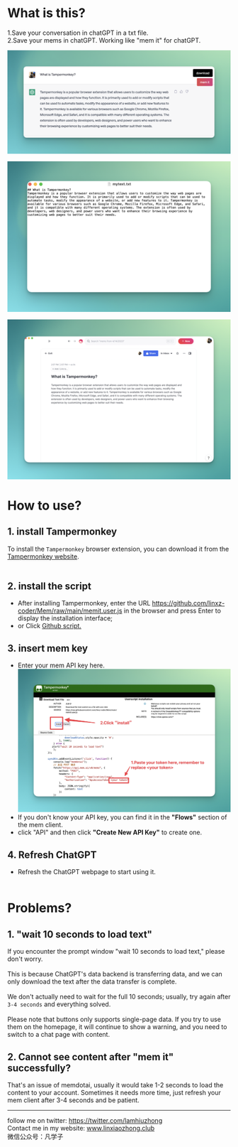 # What is this?
1.Save your conversation in chatGPT in a txt file.  
2.Save your mems in chatGPT. Working like "mem it" for chatGPT.  

![chatGPT](https://raw.githubusercontent.com/linxz-coder/img-folder/main/memitforGPT.png)

![txt](https://raw.githubusercontent.com/linxz-coder/img-folder/main/txt.png)

![memit](https://raw.githubusercontent.com/linxz-coder/img-folder/main/mem%20it.png)

# How to use?

## **1. install Tampermonkey**  
To install the <code>Tampermonkey</code> browser extension, you can download it from the <a href="https://www.tampermonkey.net/" rel="nofollow">Tampermonkey website</a>.
<br><br>

## **2. install the script**
- After installing Tampermonkey, enter the URL https://github.com/linxz-coder/Mem/raw/main/memit.user.js in the browser and press Enter to display the installation interface;      
- or Click <a href="https://github.com/linxz-coder/Mem/raw/main/memit.user.js">Github script.</a>

## **3. insert mem key**
- Enter your mem API key here.
![script](https://raw.githubusercontent.com/linxz-coder/img-folder/main/install_script.png)
- If you don't know your API key, you can find it in the **"Flows"** section of the mem client.
- click "API" and then click **"Create New API Key"** to create one.

## **4. Refresh ChatGPT**
- Refresh the ChatGPT webpage to start using it.
<br><br>

# Problems?
## **1. "wait 10 seconds to load text"**
If you encounter the prompt window "wait 10 seconds to load text," please don't worry.   
<br>
This is because ChatGPT's data backend is transferring data, and we can only download the text after the data transfer is complete.  
<br>
We don't actually need to wait for the full 10 seconds; usually, try again after <code>3-4 seconds</code> and everything solved.  
<br>
Please note that buttons only supports single-page data. If you try to use them on the homepage, it will continue to show a warning, and you need to switch to a chat page with content.

## **2. Cannot see content after "mem it" successfully?**
That's an issue of memdotai, usually it would take 1-2 seconds to load the content to your account. Sometimes it needs more time, just refresh your mem client after 3-4 seconds and be patient.

---
follow me on twitter: https://twitter.com/lamhiuzhong  
Contact me in my website: www.linxiaozhong.club  
微信公众号：凡学子
